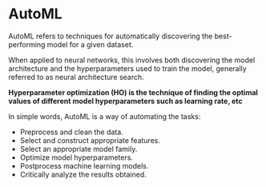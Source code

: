 # AutoML

AutoML refers to techniques for automatically discovering the best-performing model for a given dataset.

When applied to neural networks, this involves both discovering the model architecture and the hyperparameters used to train the model, generally referred to as neural architecture search.

**Hyperparameter optimization (HO) is the technique of finding the optimal values of different model hyperparameters such as learning rate, etc**

In simple words, AutoML is a way of automating the tasks: 

- Preprocess and clean the data.
- Select and construct appropriate features.
- Select an appropriate model family.
- Optimize model hyperparameters.
- Postprocess machine learning models.
- Critically analyze the results obtained.
